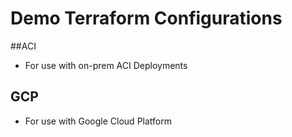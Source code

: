 # Demo Terraform Configurations

##ACI
- For use with on-prem ACI Deployments

## GCP
- For use with Google Cloud Platform